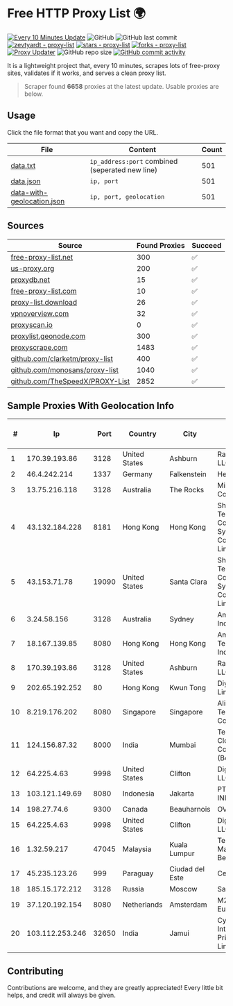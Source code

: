 
# Free HTTP Proxy List 🌍

[![Every 10 Minutes Update](https://github.com/mertguvencli/http-proxy-list/actions/workflows/main.yml/badge.svg?branch=main)](https://github.com/mertguvencli/http-proxy-list/actions/workflows/main.yml)
![GitHub](https://img.shields.io/github/license/mertguvencli/http-proxy-list)
![GitHub last commit](https://img.shields.io/github/last-commit/mertguvencli/http-proxy-list)
[![zevtyardt - proxy-list](https://img.shields.io/static/v1?label=zevtyardt&message=proxy-list&color=blue&logo=github)](https://github.com/zevtyardt/proxy-list "Go to GitHub repo")
[![stars - proxy-list](https://img.shields.io/github/stars/zevtyardt/proxy-list?style=social)](https://github.com/zevtyardt/proxy-list)
[![forks - proxy-list](https://img.shields.io/github/forks/zevtyardt/proxy-list?style=social)](https://github.com/zevtyardt/proxy-list)
[![Proxy Updater](https://github.com/zevtyardt/proxy-list/workflows/Proxy%20Updater/badge.svg)](https://github.com/zevtyardt/proxy-list/actions?query=workflow:"Proxy+Updater")
![GitHub repo size](https://img.shields.io/github/repo-size/zevtyardt/proxy-list)
[![GitHub commit activity](https://img.shields.io/github/commit-activity/m/zevtyardt/proxy-list?logo=commits)](https://github.com/zevtyardt/proxy-list/commits/main)

It is a lightweight project that, every 10 minutes, scrapes lots of free-proxy sites, validates if it works, and serves a clean proxy list.

> Scraper found **6658** proxies at the latest update. Usable proxies are below.

## Usage

Click the file format that you want and copy the URL.

|File|Content|Count|
|----|-------|-----|
|[data.txt](https://raw.githubusercontent.com/mertguvencli/http-proxy-list/main/proxy-list/data.txt)|`ip_address:port` combined (seperated new line)|501|
|[data.json](https://raw.githubusercontent.com/mertguvencli/http-proxy-list/main/proxy-list/data.json)|`ip, port`|501|
|[data-with-geolocation.json](https://raw.githubusercontent.com/mertguvencli/http-proxy-list/main/proxy-list/data-with-geolocation.json)|`ip, port, geolocation`|501|

## Sources

|Source|Found Proxies|Succeed|
|------|-------------|-------|
|[free-proxy-list.net](https://free-proxy-list.net)|300|✅|
|[us-proxy.org](https://www.us-proxy.org)|200|✅|
|[proxydb.net](http://proxydb.net)|15|✅|
|[free-proxy-list.com](https://free-proxy-list.com/?page=&port=&type%5B%5D=http&type%5B%5D=https&up_time=0&search=Search)|10|✅|
|[proxy-list.download](https://www.proxy-list.download/HTTP)|26|✅|
|[vpnoverview.com](https://vpnoverview.com/privacy/anonymous-browsing/free-proxy-servers)|32|✅|
|[proxyscan.io](https://www.proxyscan.io)|0|✅|
|[proxylist.geonode.com](https://proxylist.geonode.com/api/proxy-list?limit=300&page=1&sort_by=lastChecked&sort_type=desc&protocols=http,https)|300|✅|
|[proxyscrape.com](https://api.proxyscrape.com/v2/?request=displayproxies&protocol=http&timeout=10000&country=all&ssl=all&anonymity=all)|1483|✅|
|[github.com/clarketm/proxy-list](https://raw.githubusercontent.com/clarketm/proxy-list/master/proxy-list-raw.txt)|400|✅|
|[github.com/monosans/proxy-list](https://raw.githubusercontent.com/monosans/proxy-list/main/proxies/http.txt)|1040|✅|
|[github.com/TheSpeedX/PROXY-List](https://raw.githubusercontent.com/TheSpeedX/PROXY-List/master/http.txt)|2852|✅|


## Sample Proxies With Geolocation Info

|#|Ip|Port|Country|City|Internet Service Provider|
|-|--|----|-------|----|-------------------------|
|1|170.39.193.86|3128|United States|Ashburn|Rackdog, LLC|
|2|46.4.242.214|1337|Germany|Falkenstein|Hetzner|
|3|13.75.216.118|3128|Australia|The Rocks|Microsoft Corporation|
|4|43.132.184.228|8181|Hong Kong|Hong Kong|Shenzhen Tencent Computer Systems Company Limited|
|5|43.153.71.78|19090|United States|Santa Clara|Shenzhen Tencent Computer Systems Company Limited|
|6|3.24.58.156|3128|Australia|Sydney|Amazon.com, Inc.|
|7|18.167.139.85|8080|Hong Kong|Hong Kong|Amazon Technologies Inc.|
|8|170.39.193.86|3128|United States|Ashburn|Rackdog, LLC|
|9|202.65.192.252|80|Hong Kong|Kwun Tong|Diyixian.com Limited|
|10|8.219.176.202|8080|Singapore|Singapore|Alibaba (US) Technology Co., Ltd.|
|11|124.156.87.32|8000|India|Mumbai|Tencent Cloud Computing (Beijing) Co|
|12|64.225.4.63|9998|United States|Clifton|DigitalOcean, LLC|
|13|103.121.149.69|8080|Indonesia|Jakarta|PT EMERIO INDONESIA|
|14|198.27.74.6|9300|Canada|Beauharnois|OVH SAS|
|15|64.225.4.63|9998|United States|Clifton|DigitalOcean, LLC|
|16|1.32.59.217|47045|Malaysia|Kuala Lumpur|Telekom Malaysia Berhad|
|17|45.235.123.26|999|Paraguay|Ciudad del Este|Cenmont S.A|
|18|185.15.172.212|3128|Russia|Moscow|SafeData LLC|
|19|37.120.192.154|8080|Netherlands|Amsterdam|M247 Europe SRL|
|20|103.112.253.246|32650|India|Jamui|Cybernet Introtech Private Limited|



## Contributing

Contributions are welcome, and they are greatly appreciated! Every
little bit helps, and credit will always be given.

